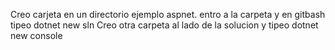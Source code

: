 <p>
    Creo carjeta en un directorio ejemplo aspnet.
    entro a la carpeta y en gitbash tipeo dotnet new sln
    Creo otra carpeta al lado de la solucion y tipeo dotnet new console
</p>

